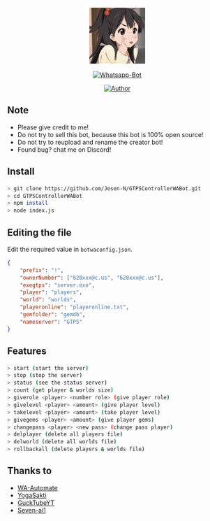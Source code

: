 <p align="center">
<img src="https://raw.githubusercontent.com/jesen-n/jesen-n/master/image/gambar2.jpg" width="128" height="128"/>
</p>
<p align="center">
<a href="#"><img title="Whatsapp-Bot" src="https://img.shields.io/badge/Whatsapp Bot-green?colorA=%23ff0000&colorB=%23017e40&style=for-the-badge"></a>
</p>
<p align="center">
<a href="https://github.com/Jesen-N"><img title="Author" src="https://img.shields.io/badge/Author-Jesen N-blueviolet.svg?style=for-the-badge&logo=github"></a>
</p>

## Note
- Please give credit to me!
- Do not try to sell this bot, because this bot is 100% open source!
- Do not try to reupload and rename the creator bot!
- Found bug? chat me on Discord!

## Install
```bash
> git clone https://github.com/Jesen-N/GTPSControllerWABot.git
> cd GTPSControllerWABot
> npm install
> node index.js
```

##  Editing the file
Edit the required value in `botwaconfig.json`.
```json
{
    "prefix": "!",
    "ownerNumber": ["628xxx@c.us", "628xxx@c.us"],
    "exegtps": "server.exe",
    "player": "players",
    "world": "worlds",
    "playeronline": "playeronline.txt",
    "gemfolder": "gemdb",
    "nameserver": "GTPS"
}
```
## Features
```bash
> start (start the server)
> stop (stop the server)
> status (see the status server)
> count (get player & worlds size)
> giverole <player> <number role> (give player role)
> givelevel <player> <amount> (give player level)
> takelevel <player> <amount> (take player level)
> givegems <player> <amount> (give player gems)
> changepass <player> <new pass> (change pass player)
> delplayer (delete all players file)
> delworld (delete all worlds file)
> rollbackall (delete players & worlds file)
```

## Thanks to
- [WA-Automate](https://github.com/open-wa/wa-automate-nodejs)
- [YogaSakti](https://github.com/YogaSakti/imageToSticker)
- [GuckTubeYT](https://github.com/GuckTubeYT/GTPSControllerDiscordBot)
- [Seven-ai1](https://github.com/Seven-ai1/botjb)


